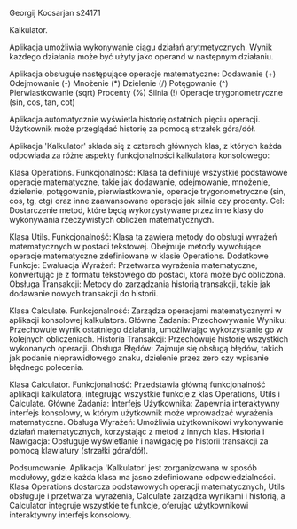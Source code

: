 Georgij Kocsarjan s24171

Kalkulator.

Aplikacja umożliwia wykonywanie ciągu działań arytmetycznych. Wynik każdego działania może być użyty jako operand w następnym działaniu.

Aplikacja obsługuje następujące operacje matematyczne: Dodawanie (+) Odejmowanie (-) Mnożenie (*) Dzielenie (/) Potęgowanie (^) Pierwiastkowanie (sqrt) Procenty (%) Silnia (!) Operacje trygonometryczne (sin, cos, tan, cot)

Aplikacja automatycznie wyświetla historię ostatnich pięciu operacji. Użytkownik może przeglądać historię za pomocą strzałek góra/dół.

Aplikacja 'Kalkulator' składa się z czterech głównych klas, z których każda odpowiada za różne aspekty funkcjonalności kalkulatora konsolowego:

Klasa Operations.
Funkcjonalność: Klasa ta definiuje wszystkie podstawowe operacje matematyczne, takie jak dodawanie, odejmowanie, mnożenie, dzielenie, potęgowanie, pierwiastkowanie, operacje trygonometryczne (sin, cos, tg, ctg) oraz inne zaawansowane operacje jak silnia czy procenty. 
Cel: Dostarczenie metod, które będą wykorzystywane przez inne klasy do wykonywania rzeczywistych obliczeń matematycznych.

Klasa Utils.
Funkcjonalność: Klasa ta zawiera metody do obsługi wyrażeń matematycznych w postaci tekstowej. Obejmuje metody wywołujące operacje matematyczne zdefiniowane w klasie Operations. 
Dodatkowe Funkcje: Ewaluacja Wyrażeń: Przetwarza wyrażenia matematyczne, konwertując je z formatu tekstowego do postaci, która może być obliczona. Obsługa Transakcji: Metody do zarządzania historią transakcji, takie jak dodawanie nowych transakcji do historii.

Klasa Calculate.
Funkcjonalność: Zarządza operacjami matematycznymi w aplikacji konsolowej kalkulatora. 
Główne Zadania: Przechowywanie Wyniku: Przechowuje wynik ostatniego działania, umożliwiając wykorzystanie go w kolejnych obliczeniach. 
Historia Transakcji: Przechowuje historię wszystkich wykonanych operacji. Obsługa Błędów: Zajmuje się obsługą błędów, takich jak podanie nieprawidłowego znaku, dzielenie przez zero czy wpisanie błędnego polecenia.

Klasa Calculator.
Funkcjonalność: Przedstawia główną funkcjonalność aplikacji kalkulatora, integrując wszystkie funkcje z klas Operations, Utils i Calculate. 
Główne Zadania: 
Interfejs Użytkownika: Zapewnia interaktywny interfejs konsolowy, w którym użytkownik może wprowadzać wyrażenia matematyczne. 
Obsługa Wyrażeń: Umożliwia użytkownikowi wykonywanie działań matematycznych, korzystając z metod z innych klas. 
Historia i Nawigacja: Obsługuje wyświetlanie i nawigację po historii transakcji za pomocą klawiatury (strzałki góra/dół). 


Podsumowanie.
Aplikacja 'Kalkulator' jest zorganizowana w sposób modułowy, gdzie każda klasa ma jasno zdefiniowane odpowiedzialności. 
Klasa Operations dostarcza podstawowych operacji matematycznych, Utils obsługuje i przetwarza wyrażenia, Calculate zarządza wynikami i historią, a Calculator integruje wszystkie te funkcje, oferując użytkownikowi interaktywny interfejs konsolowy.
